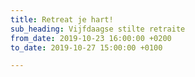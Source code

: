 ```yaml
---
title: Retreat je hart!
sub_heading: Vijfdaagse stilte retraite
from_date: 2019-10-23 16:00:00 +0200
to_date: 2019-10-27 15:00:00 +0100

---
```

